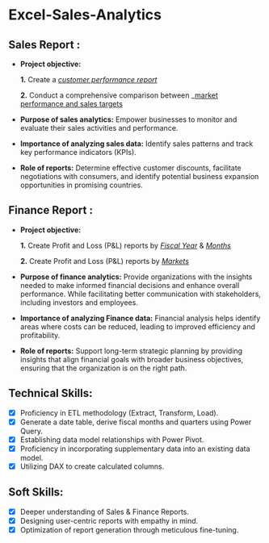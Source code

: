 # Excel-Sales-Analytics

## Sales Report :

- **Project objective:** 

    **1.** Create a _[customer performance report](https://github.com/PratushR/Excel-Sales-Analytics/blob/main/Customer%20Performance%20Report.pdf)_
  
    **2.** Conduct a comprehensive comparison between _[market performance and sales targets](https://github.com/PratushR/Excel-Sales-Analytics/blob/main/Market%20Performance%20vs%20Target%20Report.pdf)
- **Purpose of sales analytics:** Empower businesses to monitor and evaluate their sales activities and performance.
- **Importance of analyzing sales data:** Identify sales patterns and track key performance indicators (KPIs).
- **Role of reports:** Determine effective customer discounts, facilitate negotiations with consumers, and identify potential business expansion opportunities in promising countries.

## Finance Report :

- **Project objective:**
  
    **1.** Create Profit and Loss (P&L) reports by _[Fiscal Year](https://github.com/PratushR/Excel-Sales-Analytics/blob/main/P%26L%20Statement%20by%20Fiscal%20Year.pdf)_ & _[Months](https://github.com/PratushR/Excel-Sales-Analytics/blob/main/P%26L%20Statement%20by%20Months.pdf)_
  
    **2.** Create Profit and Loss (P&L) reports by _[Markets](https://github.com/PratushR/Excel-Sales-Analytics/blob/main/P%26L%20Statement%20by%20Markets.pdf)_
- **Purpose of finance analytics:** Provide organizations with the insights needed to make informed financial decisions and enhance overall performance. While facilitating better communication with stakeholders, including investors and employees.
- **Importance of analyzing Finance data:** Financial analysis helps identify areas where costs can be reduced, leading to improved efficiency and profitability.
- **Role of reports:** Support long-term strategic planning by providing insights that align financial goals with broader business objectives, ensuring that the organization is on the right path.

## Technical Skills:
- [x]	Proficiency in ETL methodology (Extract, Transform, Load).
- [x]	Generate a date table, derive fiscal months and quarters using Power Query.
- [x]	Establishing data model relationships with Power Pivot.
- [x]	Proficiency in incorporating supplementary data into an existing data model.
- [x]	Utilizing DAX to create calculated columns.

## Soft Skills:
- [x]	Deeper understanding of Sales & Finance Reports.
- [x]	Designing user-centric reports with empathy in mind.
- [x]	Optimization of report generation through meticulous fine-tuning.
